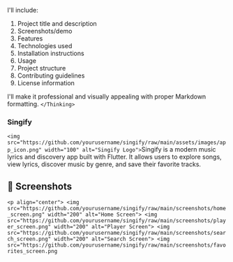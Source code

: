 I'll include:

1. Project title and description
2. Screenshots/demo
3. Features
4. Technologies used
5. Installation instructions
6. Usage
7. Project structure
8. Contributing guidelines
9. License information


I'll make it professional and visually appealing with proper Markdown formatting.
`</Thinking>`

### Singify

`<img src="https://github.com/yourusername/singify/raw/main/assets/images/app_icon.png" width="100" alt="Singify Logo">`Singify is a modern music lyrics and discovery app built with Flutter. It allows users to explore songs, view lyrics, discover music by genre, and save their favorite tracks.

## 📱 Screenshots

`<p align="center">
  <img src="https://github.com/yourusername/singify/raw/main/screenshots/home_screen.png" width="200" alt="Home Screen">
  <img src="https://github.com/yourusername/singify/raw/main/screenshots/player_screen.png" width="200" alt="Player Screen">
  <img src="https://github.com/yourusername/singify/raw/main/screenshots/search_screen.png" width="200" alt="Search Screen">
  <img src="https://github.com/yourusername/singify/raw/main/screenshots/favorites_screen.png`
